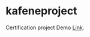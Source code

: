# kafeneproject
Certification project Demo [Link](https://tunikipatinaveen.github.io/certificationproject/).

